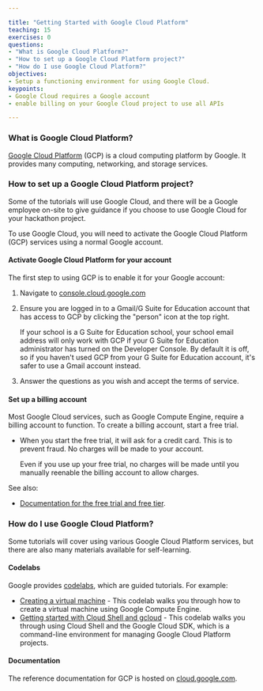 ```yaml
---

title: "Getting Started with Google Cloud Platform"
teaching: 15
exercises: 0
questions:
- "What is Google Cloud Platform?"
- "How to set up a Google Cloud Platform project?"
- "How do I use Google Cloud Platform?"
objectives:
- Setup a functioning environment for using Google Cloud.
keypoints:
- Google Cloud requires a Google account
- enable billing on your Google Cloud project to use all APIs

---
```


### What is Google Cloud Platform?

[Google Cloud Platform](https://cloud.google.com/) (GCP) is a cloud computing
platform by Google. It provides many computing, networking, and storage
services.

### How to set up a Google Cloud Platform project?

Some of the tutorials will use Google Cloud, and there will be a Google employee
on-site to give guidance if you choose to use Google Cloud for your hackathon
project.

To use Google Cloud, you will need to activate the Google Cloud Platform (GCP)
services using a normal Google account.

#### Activate Google Cloud Platform for your account

The first step to using GCP is to enable it for your Google account:

1.  Navigate to [console.cloud.google.com](https://console.cloud.google.com/)
2.  Ensure you are logged in to a Gmail/G Suite for Education account that has
    access to GCP by clicking the "person" icon at the top right.

    If your school is a G Suite for Education school, your school email address
    will only work with GCP if your G Suite for Education administrator has
    turned on the Developer Console.  By default it is off, so if you haven't
    used GCP from your G Suite for Education account, it's safer to use a Gmail
    account instead.
3.  Answer the questions as you wish and accept the terms of service.

#### Set up a billing account

Most Google Cloud services, such as Google Compute Engine, require a billing
account to function. To create a billing account, start a free trial.

-   When you start the free trial, it will ask for a credit card. This is to
    prevent fraud. No charges will be made to your account.

    Even if you use up your free trial, no charges will be made until you
    manually reenable the billing account to allow charges.

See also:

-   [Documentation for the free trial and free tier](https://cloud.google.com/free/).

### How do I use Google Cloud Platform?

Some tutorials will cover using various Google Cloud Platform services, but
there are also many materials available for self-learning.

#### Codelabs

Google provides [codelabs](https://codelabs.developers.google.com/?cat=Cloud),
which are guided tutorials. For example:

-   [Creating a virtual machine](https://codelabs.developers.google.com/codelabs/cloud-create-a-vm/index.html?index=..%2F..%2Findex#0) - This codelab walks you through how to create a virtual machine using
    Google Compute Engine.
-   [Getting started with Cloud Shell and gcloud](https://codelabs.developers.google.com/codelabs/cloud-shell/index.html?index=..%2F..%2Findex#0) - This codelab walks you through using Cloud Shell and the Google Cloud SDK,
    which is a command-line environment for managing Google Cloud Platform projects.

#### Documentation

The reference documentation for GCP is hosted on [cloud.google.com](https://cloud.google.com/).
